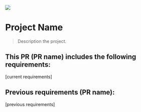 ![](https://img.shields.io/badge/Microverse-blueviolet)

# Project Name

> Description the project.

## This PR (PR name) includes the following requirements:

[current requirements]

## Previous requirements (PR name):

[previous requirements]

